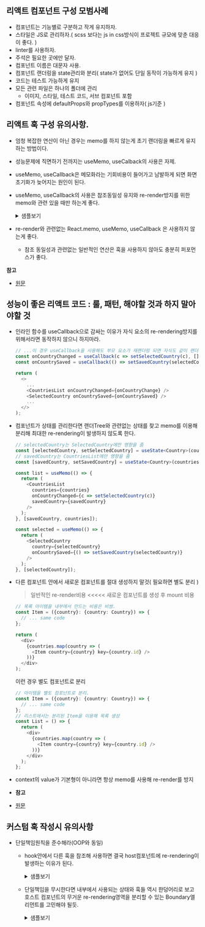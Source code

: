 ## 리액트 컴포넌트 구성 모범사례

- 컴포넌트는 기능별로 구분하고 작게 유지하자.
- 스타일은 JS로 관리하자.( scss 보다는 js in css방식이 프로젝트 규모에 맞춘 대응이 좋다. )
- linter를 사용하자.
- 주석은 필요한 곳에만 달자.
- 컴포넌트 이름은 대문자 사용.
- 컴포넌트 랜더링을 state관리와 분리( state가 없어도 단일 동작이 가능하게 유지 )
- 코드는 테스트 가능하게 유지
- 모든 관련 파일은 하나의 폴더에 관리
  - 이미지, 스타일, 테스트 코드, 서브 컴포넌트 포함
- 컴포넌트 속성에 defaultProps와 propTypes를 이용하자( js기준 )

## 리액트 훅 구성 유의사항.

- 엄청 복잡한 연산이 아닌 경우는 memo를 하지 않는게 초기 랜더링을 빠르게 유지하는 방법이다.
- 성능문제에 직면하기 전까지는 useMemo, useCalback의 사용은 자제.
- useMemo, useCallback은 메모화라는 기회비용이 들어가고 남발하게 되면 화면 초기화가 늦어지는 원인이 된다.
- useMemo, useCallback의 사용은 참조동일성 유지와 re-render방지를 위한 memo와 관련 있을 때만 하는게 좋다.
    <details>
      
    <summary> 샘플보기 </summary>

  평소 목록 리스트를 구성할 때 검색어에 해당하는 것만 표현해야 한다면 아래와 같이 코드를 작성했는데

  ```typescript
  // memo를 통한 검색된 배열 구성
  const start = performance.now();
  const filteredArray = useMemo(
    () => array.filter(item => item.indexOf(searchWord) > -1),
    [searchWord]
  );
  console.log('end', performance.now() - start);
  return filterdArray.map(item => {
    return <ListItem key={item.id}>{item.label}</ListItem>;
  });
  ```

  performance를 통해 배열구성 실행시간 확인해 보면 useMemo없이 사용하는 쪽이 더 빠르다.
  그리고 시간을 잡아먹는 건 변수계산이 아니라 돔을 구성하는 랜더 처리에서 가장 많은 시간이 소비되는 것이 확인된다.

  결국 useMemo를 통해 최적화를 하고 싶다면 re-render와 관련있는 모든 것은 memo로 묶는 것이 좋다.

  ```typescript
  // searchWord에 따른 목록 구성 처리를 memo로 기억하는게 re-render효율에서 더욱 좋음.
  const filteredList = useMemo(() => {
    const filteredArray = array.filter(item => item.indexOf(searchWord) > -1);
    return filteredArray.map(item => {
      return <ListItem key={item.id}>{item.label}</ListItem>;
    });
  }, [searchWord]);

  return <>{filteredList}</>;
  ```

    </details>

- re-render와 관련없는 React.memo, useMemo, useCallback 은 사용하지 않는게 좋다.
  - 참조 동일성과 관련없는 일반적인 연산은 훅을 사용하지 않아도 충분히 퍼포먼스가 좋다.

**참고**

- [원문](https://www.developerway.com/posts/how-to-use-memo-use-callback)

## 성능이 좋은 리액트 코드 : 룰, 패턴, 해야할 것과 하지 말아야할 것

- 인라인 함수를 useCallback으로 감싸는 이유가 자식 요소의 re-rendering방지를 위해서라면 동작하지 않으니 하지마라.

  ```typescript
  // ...이 경우 useCallback을 사용해도 부모 요소가 재랜더링 되면 자식도 같이 랜더링 된다.
  const onCountryChanged = useCallback(c => setSelectedCountry(c), []);
  const onCountrySaved = useCallback(() => setSavedCountry(selectedCountry), []);

  return (
    <>
      ...
      <CountriesList onCountryChanged={onCountryChange} />
      <SelectedCountry onCountrySaved={onCountrySaved} />
      ...
    </>
  );
  ```

- 컴포넌트가 상태를 관리한다면 랜더Tree와 관련없는 상태를 찾고 memo를 이용해 분리해 최대한 re-rendering이 발생하지 않도록 한다.

  ```typescript
  // selectedCountry는 SelectedCountry에만 영향을 줌
  const [selectedCountry, setSelectedCountry] = useState<Country>(countries[0]);
  // savedCountry는 CountriesList에만 영향을 줌
  const [savedCountry, setSavedCountry] = useState<Country>(countries[0]);

  const list = useMemo(() => {
    return (
      <CountriesList
        countries={countries}
        onCountryChanged={c => setSelectedCountry(c)}
        savedCountry={savedCountry}
      />
    );
  }, [savedCountry, countries]);

  const selected = useMemo(() => {
    return (
      <SelectedCountry
        country={selectedCountry}
        onCountrySaved={() => setSavedCountry(selectedCountry)}
      />
    );
  }, [selectedCountry]);
  ```

- 다른 컴포넌트 안에서 새로운 컴포넌트를 절대 생성하지 말것( 필요하면 별도 분리 )

  > 일반적인 re-render비용 <<<<< 새로운 컴포넌트를 생성 후 mount 비용

  ```typescript
  // 목록 아이템을 내부에서 만드는 비용은 비쌈.
  const Item = ({country}: {country: Country}) => {
    // ... same code
  };

  return (
    <div>
      {countries.map(country => (
        <Item country={country} key={country.id} />
      ))}
    </div>
  );
  ```

  이런 경우 별도 컴포넌트로 분리

  ```typescript
  // 아이템을 별도 컴포넌트로 분리.
  const Item = ({country}: {country: Country}) => {
    // ... same code
  };
  // 리스트에서는 분리된 Item을 이용해 목록 생성
  const List = () => {
    return (
      <div>
        {countries.map(country => (
          <Item country={country} key={country.id} />
        ))}
      </div>
    );
  };
  ```

- context의 value가 기본형이 아니라면 항상 memo를 사용해 re-render를 방지

- **참고**

- [원문](https://www.developerway.com/posts/how-to-write-performant-react-code)

## 커스텀 훅 작성시 유의사항

- 단일책임원칙을 준수해라(OOP와 동일)

  - hook안에서 다른 훅을 참조해 사용하면 결국 host컴포넌트에 re-rendering이 발생하는 이유가 된다.

      <details>  
        <summary> 샘플보기 </summary>

    ```typescript
    // useModal.ts
    const useModal = () => {
      const [isOpen, setIsOpen] = useState(false);
      const ref = useRef<HTMLElement>(null);
      // useModal에서 단일책임을 어기고 scroll상태관리를 추가한 격이 됨.
      const [scroll, setScroll] = useState(0);

      // 결국 scroll 이벤트 마다 scroll값이 변경되고 호스트 컴포넌트인 Page가 re-rendering됨.
      useEffect(() => {
        const element = ref.current;
        if (!element) return;

        const handleScroll = () => {
          setScroll(element?.scrollTop || 0);
        };

        element.addEventListener('scroll', handleScroll);
        return () => {
          element.removeEventListener('scroll', handleScroll);
        };
      });

      const Dialog = useMemo(
        () => () => <ModalBase onClosed={close} isOpen={isOpen} ref={ref} />,
        [isOpen]
      );

      return useMemo(
        () => ({
          isOpen,
          Dialog,
          open,
          close
        }),
        [isOpen, Dialog, open, close]
      );
    };

    const Page = () => {
      const {Dialog, open} = useModal();
      return (
        <div>
          <button onClick={open}>모달열기</button>
          <Dialog />
          <OtherComponent />
        </div>
      );
    };
    ```

    </details>

  - 단일책임을 무시한다면 내부에서 사용되는 상태와 훅들 역시 한덩어리로 보고 호스트 컴포넌트의 무거운 re-rendering영역을 분리할 수 있는 Boundary엘리먼트를 고민해야 될듯.
    <details>
        <summary> 샘플보기 </summary>

    ```typescript
    // scroll이 발생해도 Page와 독립된 ModalButtonElement만 갱신됨.
    const ModalButtonElement = () => {
      const {Dialog, open} = useModal();
      return (
        <>
          <button onClick={open}>모달열기</button>
          <Dialog />
        </>
      );
    };

    const Page = () => {
      const {Dialog, open} = useModal();
      return (
        <div>
          <ModalButtonElement />
          <OtherComponent />
        </div>
      );
    };
    ```

    </details>
